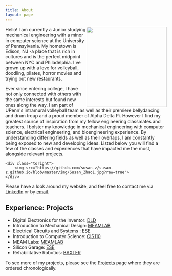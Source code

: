 ```yaml
---
title: About
layout: page
---
```

<p> <img align ="right" src="https://github.com/susan-z/susan-z.github.io/blob/master/img/Susan_Zhao1.jpg?raw=true" width="250"> Hello! I am currently a Junior studying mechanical engineering with a minor in computer science at the University of Pennsylvania. My hometown is Edison, NJ -a place that is rich in cultures and is the perfect midpoint between NYC and Philadelphia. I've grown up with a love for volleyball, doodling, pilates, horror movies and trying out new restaurants. </p>
		<p>Ever since entering college, I have not only connected with others with the same interests but found new ones along the way. I am part of UPenn's intramural volleyball team as well as their premiere bellydancing and drum troup and a proud member of Alpha Delta Pi. However I find my greatest source of inspiration from my fellow engineering classmates and teachers. I bolster my knowledge in mechanical engineering with computer science, electrical engineering, and bioengineering experience. By understanding differing fields as well as their overlaps, I am constantly being exposed to new and developing ideas. Listed below you will find a few of the classes and experiences that have impacted me the most, alongside relevant projects. </p>
    </div>

    <div class="toright">
        <img src="https://github.com/susan-z/susan-z.github.io/blob/master/img/Susan_Zhao1.jpg?raw=true">
    </div>
</div>

Please have a look around my website, and feel free to contact me via <a href="https://github.com/">LinkedIn</a> or by <a href="https://github.com/">email</a>. 

<h2>Experience: Projects</h2>

<ul class="skill-list">
	<li>Digital Electronics for the Inventor: <a href="https://susan-z.github.io/projects/DLD/">DLD</a></li>
	<li>Introduction to Mechanical Design: <a href="https://susan-z.github.io/projects/MEAM101/">MEAMLAB</a></li>
	<li>Electrical Circuits and Systems : <a href="https://susan-z.github.io/projects/ESE215/">ESE</a></li>
	<li>Introduction to Computer Science: <a href="https://susan-z.github.io/projects/CIS110/">CIS110</a></li>
	<li>MEAM Labs: <a href="https://susan-z.github.io/projects/MEAMLAB/">MEAMLAB</a></li>
	<li>Silicon Garage: <a href="https://susan-z.github.io/projects/ESE190/">ESE</a></li>
	<li>Rehabilitative Robotics: <a href="https://susan-z.github.io/projects/BAXTER/">BAXTER</a></li>
</ul>

To see more of my projects, please see the <a href="https://susan-z.github.io/projects/">Projects</a> page where they are ordered chronologically.
